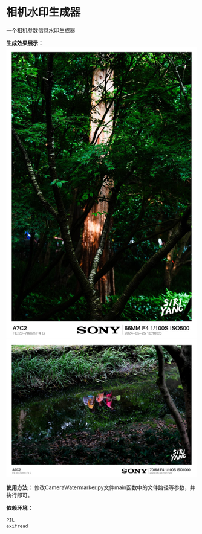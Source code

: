 # 相机水印生成器

一个相机参数信息水印生成器

**生成效果展示：**
![](./img/demo_wm.jpg)
![](./img/demo2_wm.jpg)


**使用方法：**
修改CameraWatermarker.py文件main函数中的文件路径等参数，并执行即可。

**依赖环境：**
```
PIL
exifread
```


